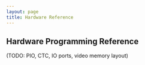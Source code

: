 ```yaml
---
layout: page
title: Hardware Reference
---
```


## Hardware Programming Reference

(TODO: PIO, CTC, IO ports, video memory layout)


